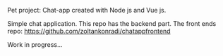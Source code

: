 Pet project: Chat-app created with Node js and Vue js.

Simple chat application. This repo has the backend part.
The front ends repo: https://github.com/zoltankonradi/chatappfrontend

Work in progress...
